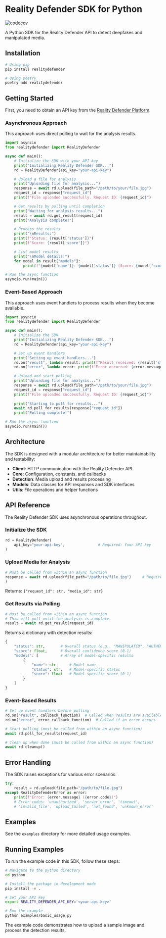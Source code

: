# Reality Defender SDK for Python

[![codecov](https://codecov.io/gh/Reality-Defender/realitydefender-sdk-python/graph/badge.svg?token=S64OCTEW6B)](https://codecov.io/gh/Reality-Defender/realitydefender-sdk-python)

A Python SDK for the Reality Defender API to detect deepfakes and manipulated media.

## Installation

```bash
# Using pip
pip install realitydefender

# Using poetry
poetry add realitydefender
```

## Getting Started

First, you need to obtain an API key from the [Reality Defender Platform](https://app.realitydefender.ai).

### Asynchronous Approach

This approach uses direct polling to wait for the analysis results.

```python
import asyncio
from realitydefender import RealityDefender

async def main():
    # Initialize the SDK with your API key
    print("Initializing Reality Defender SDK...")
    rd = RealityDefender(api_key="your-api-key")

    # Upload a file for analysis
    print("Uploading file for analysis...")
    response = await rd.upload(file_path="/path/to/your/file.jpg")
    request_id = response["request_id"]
    print(f"File uploaded successfully. Request ID: {request_id}")

    # Get results by polling until completion
    print("Waiting for analysis results...")
    result = await rd.get_result(request_id)
    print("Analysis complete!")

    # Process the results
    print("\nResults:")
    print(f"Status: {result['status']}")
    print(f"Score: {result['score']}")

    # List model results
    print("\nModel details:")
    for model in result["models"]:
        print(f"{model['name']}: {model['status']} (Score: {model['score']})")

# Run the async function
asyncio.run(main())
```

### Event-Based Approach

This approach uses event handlers to process results when they become available.

```python
import asyncio
from realitydefender import RealityDefender

async def main():
    # Initialize the SDK
    print("Initializing Reality Defender SDK...")
    rd = RealityDefender(api_key="your-api-key")

    # Set up event handlers
    print("Setting up event handlers...")
    rd.on("result", lambda result: print(f"Result received: {result['status']} (Score: {result['score']})"))
    rd.on("error", lambda error: print(f"Error occurred: {error.message}"))

    # Upload and start polling
    print("Uploading file for analysis...")
    response = await rd.upload(file_path="/path/to/your/file.jpg")
    request_id = response["request_id"]
    print(f"File uploaded successfully. Request ID: {request_id}")
    
    print("Starting to poll for results...")
    await rd.poll_for_results(response["request_id"])
    print("Polling complete!")

# Run the async function
asyncio.run(main())
```

## Architecture

The SDK is designed with a modular architecture for better maintainability and testability:

- **Client**: HTTP communication with the Reality Defender API
- **Core**: Configuration, constants, and callbacks
- **Detection**: Media upload and results processing
- **Models**: Data classes for API responses and SDK interfaces
- **Utils**: File operations and helper functions

## API Reference

The Reality Defender SDK uses asynchronous operations throughout.

### Initialize the SDK

```python
rd = RealityDefender(
    api_key="your-api-key",               # Required: Your API key
)
```

### Upload Media for Analysis

```python
# Must be called from within an async function
response = await rd.upload(file_path="/path/to/file.jpg")     # Required: Path to the file to analyze
)
```

Returns: `{"request_id": str, "media_id": str}`

### Get Results via Polling

```python
# Must be called from within an async function
# This will poll until the analysis is complete
result = await rd.get_result(request_id)
```

Returns a dictionary with detection results:

```python
{
    "status": str,       # Overall status (e.g., "MANIPULATED", "AUTHENTIC")
    "score": float,      # Overall confidence score (0-1)
    "models": [          # Array of model-specific results
        {
            "name": str,     # Model name
            "status": str,   # Model-specific status
            "score": float   # Model-specific score (0-1)
        }
    ]
}
```

### Event-Based Results

```python
# Set up event handlers before polling
rd.on("result", callback_function)  # Called when results are available
rd.on("error", error_callback_function)  # Called if an error occurs

# Start polling (must be called from within an async function)
await rd.poll_for_results(request_id)

# Clean up when done (must be called from within an async function)
await rd.cleanup()
```

## Error Handling

The SDK raises exceptions for various error scenarios:

```python
try:
    result = rd.upload(file_path="/path/to/file.jpg")
except RealityDefenderError as error:
    print(f"Error: {error.message} ({error.code})")
    # Error codes: 'unauthorized', 'server_error', 'timeout', 
    # 'invalid_file', 'upload_failed', 'not_found', 'unknown_error'
```

## Examples

See the `examples` directory for more detailed usage examples.

## Running Examples

To run the example code in this SDK, follow these steps:

```bash
# Navigate to the python directory
cd python

# Install the package in development mode
pip install -e .

# Set your API key
export REALITY_DEFENDER_API_KEY='<your-api-key>'

# Run the example
python examples/basic_usage.py
```

The example code demonstrates how to upload a sample image and process the detection results. 